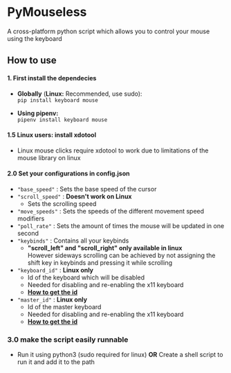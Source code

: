 # PyMouseless
A cross-platform python script which allows you to control your mouse using the keyboard

## How to use
#### 1. First install the dependecies
- **Globally** (**Linux:** Recommended, use sudo): \
    `pip install keyboard mouse`

- **Using pipenv:** \
    `pipenv install keyboard mouse`

#### 1.5 Linux users: install xdotool
- Linux mouse clicks require xdotool to work due to limitations of the mouse library on linux

#### 2.0 Set your configurations in config.json
- `"base_speed"` : Sets the base speed of the cursor
- `"scroll_speed"` : **Doesn't work on Linux**
    - Sets the scrolling speed
- `"move_speeds"` :  Sets the speeds of the different movement speed modifiers
- `"poll_rate"` : Sets the amount of times the mouse will be updated in one second
- `"keybinds"` : Contains all your keybinds
    - **"scroll_left" and "scroll_right" only available in linux** \
        However sideways scrolling can be achieved by not assigning the shift key in keybinds and pressing it while scrolling
- `"keyboard_id"` : **Linux only**
    - Id of the keyboard which will be disabled
    - Needed for disabling and re-enabling the x11 keyboard
    - **[How to get the id](https://askubuntu.com/a/178741)**
- `"master_id"` : **Linux only**
    - Id of the master keyboard
    - Needed for disabling and re-enabling the x11 keyboard
    - **[How to get the id](https://askubuntu.com/a/178741)**

### 3.0 make the script easily runnable
- Run it using python3 (sudo required for linux) **OR** Create a shell script to run it and add it to the path
